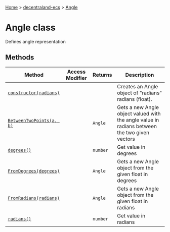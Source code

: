 [Home](./index) &gt; [decentraland-ecs](./decentraland-ecs.md) &gt; [Angle](./decentraland-ecs.angle.md)

# Angle class

Defines angle representation

## Methods

|  Method | Access Modifier | Returns | Description |
|  --- | --- | --- | --- |
|  [`constructor(radians)`](./decentraland-ecs.angle.constructor.md) |  |  | Creates an Angle object of "radians" radians (float). |
|  [`BetweenTwoPoints(a, b)`](./decentraland-ecs.angle.betweentwopoints.md) |  | `Angle` | Gets a new Angle object valued with the angle value in radians between the two given vectors |
|  [`degrees()`](./decentraland-ecs.angle.degrees.md) |  | `number` | Get value in degrees |
|  [`FromDegrees(degrees)`](./decentraland-ecs.angle.fromdegrees.md) |  | `Angle` | Gets a new Angle object from the given float in degrees |
|  [`FromRadians(radians)`](./decentraland-ecs.angle.fromradians.md) |  | `Angle` | Gets a new Angle object from the given float in radians |
|  [`radians()`](./decentraland-ecs.angle.radians.md) |  | `number` | Get value in radians |

